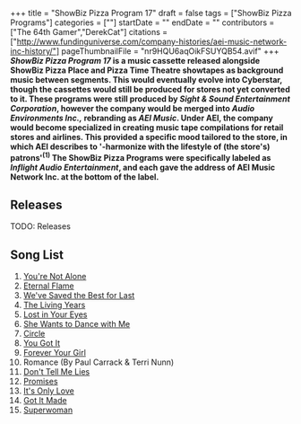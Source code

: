 +++
title = "ShowBiz Pizza Program 17"
draft = false
tags = ["ShowBiz Pizza Programs"]
categories = [""]
startDate = ""
endDate = ""
contributors = ["The 64th Gamer","DerekCat"]
citations = ["http://www.fundinguniverse.com/company-histories/aei-music-network-inc-history/"]
pageThumbnailFile = "nr9HQU6aqOikFSUYQB54.avif"
+++
***ShowBiz Pizza Program 17* is a music cassette released alongside ShowBiz Pizza Place and Pizza Time Theatre showtapes as background music between segments. This would eventually evolve into Cyberstar, though the cassettes would still be produced for stores not yet converted to it.
These programs were still produced by *Sight & Sound Entertainment Corporation*, however the company would be merged into *Audio Environments Inc.,* rebranding as *AEI Music*. Under AEI, the company would become specialized in creating music tape compilations for retail stores and airlines. This provided a specific mood tailored to the store, in which AEI describes to '-harmonize with the lifestyle of (the store's) patrons'<sup>(1)</sup> The ShowBiz Pizza Programs were specifically labeled as *Inflight Audio Entertainment*, and each gave the address of AEI Music Network Inc. at the bottom of the label.**

## Releases

TODO: Releases

## Song List

1.  [You're Not Alone](https://en.wikipedia.org/wiki/You%27re_Not_Alone_(Chicago_song))
2.  [Eternal Flame](https://en.wikipedia.org/wiki/Eternal_Flame_(song))
3.  [We've Saved the Best for Last](https://en.wikipedia.org/wiki/We%27ve_Saved_the_Best_for_Last)
4.  [The Living Years](https://en.wikipedia.org/wiki/The_Living_Years)
5.  [Lost in Your Eyes](https://en.wikipedia.org/wiki/Lost_in_Your_Eyes)
6.  [She Wants to Dance with Me](https://en.wikipedia.org/wiki/She_Wants_to_Dance_with_Me)
7.  [Circle](https://en.wikipedia.org/wiki/Shooting_Rubberbands_at_the_Stars)
8.  [You Got It](https://en.wikipedia.org/wiki/You_Got_It)
9.  [Forever Your Girl](https://en.wikipedia.org/wiki/Forever_Your_Girl)
10. Romance (By Paul Carrack & Terri Nunn)
11. [Don't Tell Me Lies](https://en.wikipedia.org/wiki/Don%27t_Tell_Me_Lies)
12. [Promises](https://en.wikipedia.org/wiki/Promises_(Basia_song))
13. [It's Only Love](https://en.wikipedia.org/wiki/It%27s_Only_Love_(Simply_Red_album))
14. [Got It Made](https://en.wikipedia.org/wiki/American_Dream_(Crosby,_Stills,_Nash_%26_Young_album))
15. [Superwoman](https://en.wikipedia.org/wiki/Superwoman_(Karyn_White_song))
